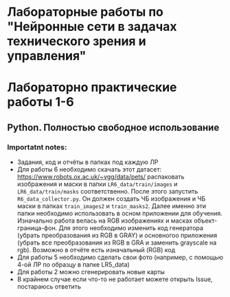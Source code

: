 # Лабораторные работы по "Нейронные сети в задачах технического зрения и  управления"
# Лабораторно практические работы 1-6
## Python. Полностью свободное использование

### Importatnt notes:
- Задания, код и отчёты в папках под каждую ЛР
- Для работы 6 необходимо скачать этот датасет: https://www.robots.ox.ac.uk/~vgg/data/pets/ распаковать изображения и маски в папки `LR6_data/train/images` и `LR6_data/train/masks` соответственно. После этого запустить `R6_data_collector.py`. Он должен создать ЧБ изображения и ЧБ маски в папках `train_images2` и `train_masks2`. Далее именно эти папки необходимо использовать в осном приложении для обучения. Изначально работа велась на RGB изображениях и масках объект-граница-фон. Для этого необходимо изменить код генератора (убрать преобразования из RGB в GRAY) и основногоо приложения (убрать все преобразования из RGB в GRA и заменить grayscale на rgb). Возможно в отчёте есть изначальный (RGB) код
- Для работы 5 необходимо сделать свои фото (например, с помощью 4-ой ЛР по образцу в папке LR5_data)
- Для работы 2 можно сгенерировать новые карты
- В крайнем случае если что-то не работает можете открыть Issue, постараюсь ответить
